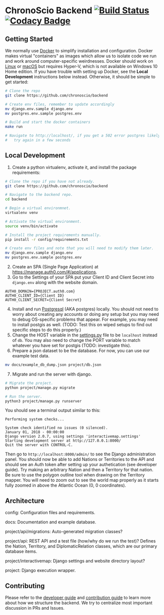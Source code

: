 # ChronoScio Backend [![Build Status](https://travis-ci.org/chronoscio/backend.svg?branch=master)](https://travis-ci.org/interactivemap/backend) [![Codacy Badge](https://api.codacy.com/project/badge/Grade/0074e97bc13b476ea3eec279483d3cab)](https://www.codacy.com/app/whirish/backend?utm_source=github.com&amp;utm_medium=referral&amp;utm_content=interactivemap/backend&amp;utm_campaign=Badge_Grade)

## Getting Started
We normally use [Docker](https://en.wikipedia.org/wiki/Docker_(software)) to simplify installation and configuration. Docker makes virtual "containers" as images which allow us to isolate code we run and work around computer-specific weirdnesses. Docker should work on [Linux](https://docs.docker.com/install/linux/docker-ce/ubuntu/) or [macOS](https://docs.docker.com/docker-for-mac/install/) but requires Hyper-V, which is not available on Windows 10 Home edition. If you have trouble with setting up Docker, see the **Local Development** instructions below instead. Otherwise, it should be simple to get started:
```bash
# Clone the repo
git clone https://github.com/chronoscio/backend

# Create env files, remember to update accordingly
mv django.env.sample django.env
mv postgres.env.sample postgres.env

# Build and start the docker containers
make run

# Navigate to http://localhost/, if you get a 502 error postgres likely has not been initialized yet,
#   try again in a few seconds
```

## Local Development
1) Create a python virtualenv, activate it, and install the package requirements:
```bash
# Clone the repo if you have not already.
git clone https://github.com/chronoscio/backend

# Navigate to the backend repo.
cd backend

# Begin a virtual environmnet.
virtualenv venv

# Activate the virtual environment.
source venv/bin/activate

# Install the project requirements manually.
pip install -r config/requirements.txt

# Create env files and note that you will need to modify them later.
mv django.env.sample django.env
mv postgres.env.sample postgres.env
```
2) Create an SPA (Single Page Application) at https://manage.auth0.com/#/applications.
3) Go to the Settings of your SPA put your Client ID and Client Secret into `django.env` along with the website domain.
```
AUTH0_DOMAIN={PROJECT.auth0.com}
AUTH0_CLIENT_ID={Client ID}
AUTH0_CLIENT_SECRET={Client Secret}
```
4) Install and run [Postgresql](https://www.postgresql.org/docs/9.3/static/tutorial-install.html) (AKA postgres) locally. You should not need to worry about creating any accounts or doing any setup but you may need to debug OS-specific problems that appear. For example, you may need to install postgis as well. (TODO: Test this on wiped setups to find out specific steps to do this properly.)
5) Change the HOST variable in the [settings.py](https://github.com/chronoscio/backend/blob/master/project/interactivemap/settings.py) file to be `localhost` instead of `db`. You may also need to change the PORT variable to match whatever you have set for postgis (TODO: investigate this).
6) Prepare a json dataset to be the database. For now, you can use our example test data.
```bash
mv docs/example_db_dump.json project/db.json
```
7) Migrate and run the server with django.
```bash
# Migrate the project.
python project/manage.py migrate

# Run the server.
python3 project/manage.py runserver
```
You should see a terminal output similar to this:
```
Performing system checks...

System check identified no issues (0 silenced).
January 01, 2018 - 00:00:00
Django version 2.0.7, using settings 'interactivemap.settings'
Starting development server at http://127.0.0.1:8000/
Quit the server with CONTROL-C.
```
Then go to `http://localhost:8000/admin/` to see the Django administration panel. You should now be able to add Nations or Territories to the API and should see an Auth token after setting up your authetication (see developer guide). Try making an arbitrary Nation and then a Territory for that nation. Be sure to use the polygon outline tool when drawing on the Territory mapper. You will need to zoom out to see the world map properly as it starts fully zoomed in above the Atlantic Ocean (0, 0 coordinates).

## Architecture
config: Configuration files and requirements.

docs: Documentation and example database.

project/api/migrations: Auto-generated migration classes?

project/api: REST API and a test file (how/why do we run the test)?  Defines the Nation, Territory, and DiplomaticRelation classes, which are our primary database items.

project/interactivemap: Django settings and website directory layout?

project: Django execution wrapper.

## Contributing
Please refer to the [developer guide](./docs/DEVELOPER.md) and [contribution guide](./docs/CONTRIBUTING.md) to learn more about how we structure the backend. We try to centralize most important discussion in PRs and Issues.
